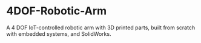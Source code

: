 # 4DOF-Robotic-Arm
A 4 DOF IoT-controlled robotic arm with 3D printed parts, built from scratch with embedded systems, and SolidWorks.
